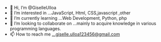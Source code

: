 - 👋 Hi, I’m @GiselleUlloa
- 👀 I’m interested in ...JavaScript, Html, CSS,javascript ,other
- 🌱 I’m currently learning ...Web Development, Python, php
- 💞️ I’m looking to collaborate on ...mainly to acquire knowledge in various programming languages.
- 📫 How to reach me ...giselle.ulloa123456@gmail.com

<!---
GiselleUlloa/GiselleUlloa is a ✨ special ✨ repository because its `README.md` (this file) appears on your GitHub profile.
You can click the Preview link to take a look at your changes.
--->
